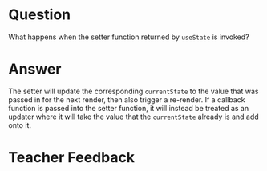 # Question

What happens when the setter function returned by `useState` is invoked?

# Answer

The setter will update the corresponding `currentState` to the value that was passed in for the next render, then also trigger a re-render. If a callback function is passed into the setter function, it will instead be treated as an updater where it will take the value that the `currentState` already is and add onto it.

# Teacher Feedback
